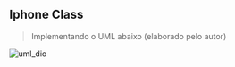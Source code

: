 ## Iphone Class

>Implementando o UML abaixo (elaborado pelo autor)

![uml_dio](https://github.com/user-attachments/assets/b341a1a7-565a-4f90-a669-db3350501e9e)
